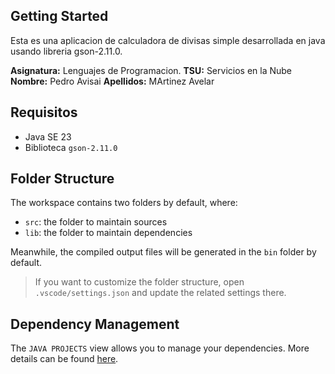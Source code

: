 ## Getting Started

Esta es una aplicacion de calculadora de divisas simple desarrollada en java usando libreria gson-2.11.0. 

**Asignatura:** Lenguajes de Programacion.
**TSU:** Servicios en la Nube
**Nombre:** Pedro Avisai
**Apellidos:** MArtinez Avelar

## Requisitos

- Java SE 23
- Biblioteca `gson-2.11.0`

## Folder Structure

The workspace contains two folders by default, where:

- `src`: the folder to maintain sources
- `lib`: the folder to maintain dependencies

Meanwhile, the compiled output files will be generated in the `bin` folder by default.

> If you want to customize the folder structure, open `.vscode/settings.json` and update the related settings there.

## Dependency Management

The `JAVA PROJECTS` view allows you to manage your dependencies. More details can be found [here](https://github.com/microsoft/vscode-java-dependency#manage-dependencies).
